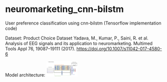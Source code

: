 # neuromarketing_cnn-bilstm
User preference classification using cnn-bilstm (Tensorflow implementation code)

Dataset: Product Choice Dataset
Yadava, M., Kumar, P., Saini, R. et al. Analysis of EEG signals and its application to neuromarketing. Multimed Tools Appl 76, 19087–19111 (2017). https://doi.org/10.1007/s11042-017-4580-6

Model architecture:
<img src="./nm_model.png" width="100px" height="50px" title="Model_architecture"/>
